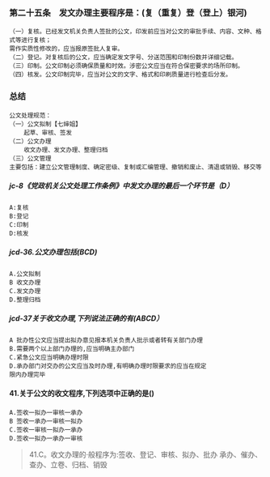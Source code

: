 ### 第二十五条　发文办理主要程序是：(复（重复）登（登上）银河)
    （一）复核。已经发文机关负责人签批的公文，印发前应当对公文的审批手续、内容、文种、格式等进行复核；
    需作实质性修改的，应当报原签批人复审。
    （二）登记。对复核后的公文，应当确定发文字号、分送范围和印制份数并详细记载。
    （三）印制。公文印制必须确保质量和时效。涉密公文应当在符合保密要求的场所印制。
    （四）核发。公文印制完毕，应当对公文的文字、格式和印刷质量进行检查后分发。    

### 总结
    公文处理规范：
    （一）公文拟制【七婶姐】
        起草、审核、签发
    （二）公文办理
        收文办理、发文办理、整理归档
    （三）公文管理
    主要包括：建立公文管理制度、确定密级、复制或汇编管理、撤销和废止、清退或销毁、移交等

##### jc-8《党政机关公文处理工作条例》中发文办理的最后一个环节是（D）
    A:复核
    B:登记
    C:印制
    D:核发

##### jcd-36.公文办理包括(BCD)
    A.公文拟制
    B 收文办理
    C.发文办理
    D.整理归档
    
##### jcd-37关于收文办理,下列说法正确的有(ABCD）
    A 批办性公文应当提出拟办意见报本机关负责人批示或者转有关部门办理
    B.需要两个以上部门办理的,应当明确主办部门
    C.紧急公文应当明确办理时限
    D.承办部门对交办的公文应当及时办理,有明确办理时限要求的应当在规定
    限内办理完毕

#### 41.关于公文的收文程序,下列选项中正确的是()
    A.签收一拟办一审核一承办
    B 签收一承办一审核一拟办
    C.签收一审核一拟办一承办
    D.签收一拟办一承办一审核
>   41.C。收文办理的·般程序为:签收、登记、审核、拟办、批办
    承办、催办、查办、立卷、归档、销毁



















    